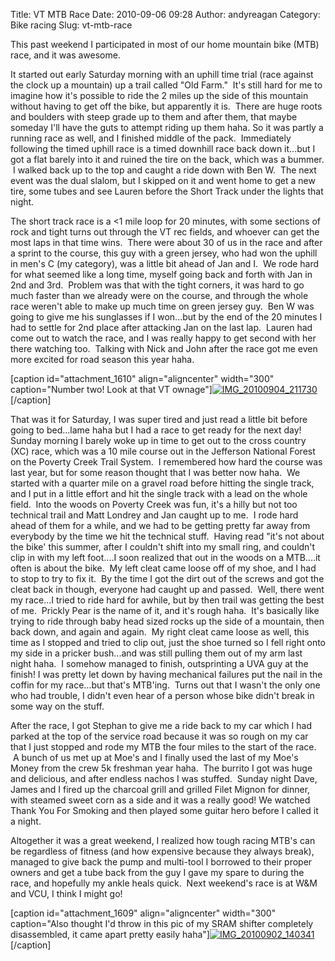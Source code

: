 Title: VT MTB Race
Date: 2010-09-06 09:28
Author: andyreagan
Category: Bike racing
Slug: vt-mtb-race

This past weekend I participated in most of our home mountain bike (MTB)
race, and it was awesome.

It started out early Saturday morning with an uphill time trial (race
against the clock up a mountain) up a trail called "Old Farm."  It's
still hard for me to imagine how it's possible to ride the 2 miles up
the side of this mountain without having to get off the bike, but
apparently it is.  There are huge roots and boulders with steep grade up
to them and after them, that maybe someday I'll have the guts to attempt
riding up them haha. So it was partly a running race as well, and I
finished middle of the pack.  Immediately following the timed uphill
race is a timed downhill race back down it...but I got a flat barely
into it and ruined the tire on the back, which was a bummer.  I walked
back up to the top and caught a ride down with Ben W.  The next event
was the dual slalom, but I skipped on it and went home to get a new
tire, some tubes and see Lauren before the Short Track under the lights
that night.

The short track race is a \<1 mile loop for 20 minutes, with some
sections of rock and tight turns out through the VT rec fields, and
whoever can get the most laps in that time wins.  There were about 30 of
us in the race and after a sprint to the course, this guy with a green
jersey, who had won the uphill in men's C (my category), was a little
bit ahead of Jan and I.  We rode hard for what seemed like a long time,
myself going back and forth with Jan in 2nd and 3rd.  Problem was that
with the tight corners, it was hard to go much faster than we already
were on the course, and through the whole race weren't able to make up
much time on green jersey guy.  Ben W was going to give me his
sunglasses if I won...but by the end of the 20 minutes I had to settle
for 2nd place after attacking Jan on the last lap.  Lauren had come out
to watch the race, and I was really happy to get second with her there
watching too.  Talking with Nick and John after the race got me even
more excited for road season this year haha.

[caption id="attachment\_1610" align="aligncenter" width="300"
caption="Number two! Look at that VT
ownage"][![](http://andyreagan.com/wp-content/uploads/2010/09/IMG_20100904_211730-300x224.jpg "IMG_20100904_211730")](http://andyreagan.com/wp-content/uploads/2010/09/IMG_20100904_211730.jpg)[/caption]

That was it for Saturday, I was super tired and just read a little bit
before going to bed...lame haha but I had a race to get ready for the
next day! Sunday morning I barely woke up in time to get out to the
cross country (XC) race, which was a 10 mile course out in the Jefferson
National Forest on the Poverty Creek Trail System.  I remembered how
hard the course was last year, but for some reason thought that I was
better now haha.  We started with a quarter mile on a gravel road before
hitting the single track, and I put in a little effort and hit the
single track with a lead on the whole field.  Into the woods on Poverty
Creek was fun, it's a hilly but not too technical trail and Matt Londrey
and Jan caught up to me.  I rode hard ahead of them for a while, and we
had to be getting pretty far away from everybody by the time we hit the
technical stuff.  Having read "it's not about the bike' this summer,
after I couldn't shift into my small ring, and couldn't clip in with my
left foot....I soon realized that out in the woods on a MTB....it often
is about the bike.  My left cleat came loose off of my shoe, and I had
to stop to try to fix it.  By the time I got the dirt out of the screws
and got the cleat back in though, everyone had caught up and passed.
 Well, there went my race...I tried to ride hard for awhile, but by then
trail was getting the best of me.  Prickly Pear is the name of it, and
it's rough haha.  It's basically like trying to ride through baby head
sized rocks up the side of a mountain, then back down, and again and
again.  My right cleat came loose as well, this time as I stopped and
tried to clip out, just the shoe turned so I fell right onto my side in
a pricker bush...and was still pulling them out of my arm last night
haha.  I somehow managed to finish, outsprinting a UVA guy at the
finish! I was pretty let down by having mechanical failures put the nail
in the coffin for my race...but that's MTB'ing.  Turns out that I wasn't
the only one who had trouble, I didn't even hear of a person whose bike
didn't break in some way on the stuff.

After the race, I got Stephan to give me a ride back to my car which I
had parked at the top of the service road because it was so rough on my
car that I just stopped and rode my MTB the four miles to the start of
the race.  A bunch of us met up at Moe's and I finally used the last of
my Moe's Money from the crew 5k freshman year haha.  The burrito I got
was huge and delicious, and after endless nachos I was stuffed.  Sunday
night Dave, James and I fired up the charcoal grill and grilled Filet
Mignon for dinner, with steamed sweet corn as a side and it was a really
good! We watched Thank You For Smoking and then played some guitar hero
before I called it a night.

Altogether it was a great weekend, I realized how tough racing MTB's can
be regardless of fitness (and how expensive because they always break),
managed to give back the pump and multi-tool I borrowed to their proper
owners and get a tube back from the guy I gave my spare to during the
race, and hopefully my ankle heals quick.  Next weekend's race is at W&M
and VCU, I think I might go!

[caption id="attachment\_1609" align="aligncenter" width="300"
caption="Also thought I'd throw in this pic of my SRAM shifter
completely disassembled, it came apart pretty easily
haha"][![](http://andyreagan.com/wp-content/uploads/2010/09/IMG_20100902_140341-300x224.jpg "IMG_20100902_140341")](http://andyreagan.com/wp-content/uploads/2010/09/IMG_20100902_140341.jpg)[/caption]
